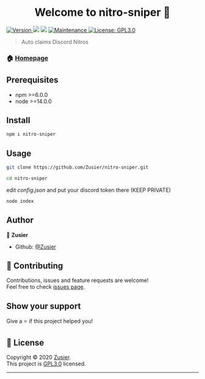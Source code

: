 <h1 align="center">Welcome to nitro-sniper 👋</h1>
<p>
  <a href="https://www.npmjs.com/package/nitro-sniper" target="_blank">
    <img alt="Version" src="https://img.shields.io/npm/v/nitro-sniper.svg">
  </a>
  <img src="https://img.shields.io/badge/npm-%3E%3D14.0.0-blue.svg" />
  <img src="https://img.shields.io/badge/node-%3E%3D6.0.0-blue.svg" />
  <a href="https://github.com/Zusier/nitro-sniper/graphs/commit-activity" target="_blank">
    <img alt="Maintenance" src="https://img.shields.io/badge/Maintained%3F-yes-green.svg" />
  </a>
  <a href="https://github.com/Zusier/nitro-sniper/blob/master/LICENSE" target="_blank">
    <img alt="License: GPL3.0" src="https://img.shields.io/github/license/Zusier/nitro-sniper" />
  </a>
</p>

> Auto claims Discord Nitros

### 🏠 [Homepage](https://github.com/Zusier/nitro-sniper#welcome-to-nitro-sniper-)

## Prerequisites

- npm >=6.0.0
- node >=14.0.0

## Install

```sh
npm i nitro-sniper
```

## Usage

```sh
git clone https://github.com/Zusier/nitro-sniper.git
```
```sh
cd nitro-sniper
```
edit *config.json* and put your discord token there (KEEP PRIVATE)
```sh
node index
```

## Author

👤 **Zusier**

* Github: [@Zusier](https://github.com/Zusier)

## 🤝 Contributing

Contributions, issues and feature requests are welcome!<br />Feel free to check [issues page](https://github.com/Zusier/nitro-sniper/issues). 

## Show your support

Give a ⭐️ if this project helped you!

## 📝 License

Copyright © 2020 [Zusier](https://github.com/Zusier).<br />
This project is [GPL3.0](https://github.com/Zusier/nitro-sniper/blob/master/LICENSE) licensed.

***